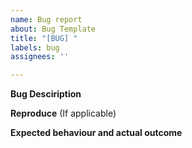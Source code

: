 ```yaml
---
name: Bug report
about: Bug Template
title: "[BUG] "
labels: bug
assignees: ''

---
```


**Bug Desciription**

**Reproduce** 
(If applicable)

**Expected behaviour and actual outcome**
